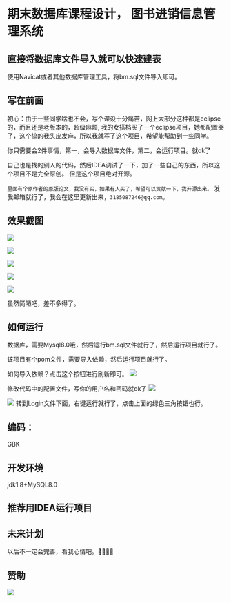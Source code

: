 
# 期末数据库课程设计， **图书进销信息管理系统** 

## 直接将数据库文件导入就可以快速建表

使用Navicat或者其他数据库管理工具，将bm.sql文件导入即可。

## 写在前面

初心：由于一些同学啥也不会，写个课设十分痛苦，网上大部分这种都是eclipse的，而且还是老版本的，超级麻烦,
我的女搭档买了一个eclipse项目，她都配置哭了，这个搞的我头皮发麻，所以我就写了这个项目，希望能帮助到一些同学。

你只需要会2件事情，第一，会导入数据库文件，第二，会运行项目。就ok了

自己也是找的别人的代码，然后IDEA调试了一下，加了一些自己的东西，所以这个项目不是完全原创。
但是这个项目绝对开源。

`里面有个原作者的原版论文，我没有买，如果有人买了，希望可以贡献一下，我开源出来。`
发我邮箱就行了，我会在这里更新出来，`3185087246@qq.com`。

## 效果截图

![](https://cwrisingblog.oss-cn-beijing.aliyuncs.com/blog/20240429164117.png)

![](https://cwrisingblog.oss-cn-beijing.aliyuncs.com/blog/20240429164150.png)

![](https://cwrisingblog.oss-cn-beijing.aliyuncs.com/blog/20240429164212.png)

![](https://cwrisingblog.oss-cn-beijing.aliyuncs.com/blog/20240429164230.png)

![](https://cwrisingblog.oss-cn-beijing.aliyuncs.com/blog/20240429164255.png)

虽然简陋吧，差不多得了。

## 如何运行
数据库，需要Mysql8.0哦，然后运行bm.sql文件就行了，然后运行项目就行了。

该项目有个pom文件，需要导入依赖，然后运行项目就行了。

如何导入依赖？点击这个按钮进行刷新即可。
![](https://cwrisingblog.oss-cn-beijing.aliyuncs.com/blog/20240429163108.png)

修改代码中的配置文件，写你的用户名和密码就ok了
![](https://cwrisingblog.oss-cn-beijing.aliyuncs.com/blog/20240429163216.png)


![](https://cwrisingblog.oss-cn-beijing.aliyuncs.com/blog/20240429163339.png)
转到Login文件下面，右键运行就行了，点击上面的绿色三角按钮也行。

## 编码：
GBK

## 开发环境
jdk1.8+MySQL8.0

## 推荐用IDEA运行项目

## 未来计划

以后不一定会完善，看我心情吧。🤣🤣🤣🤣

## 赞助

![](https://cwrisingblog.oss-cn-beijing.aliyuncs.com/blog/7ab6872f10d5c2bf084702294f8b9ce.jpg)


